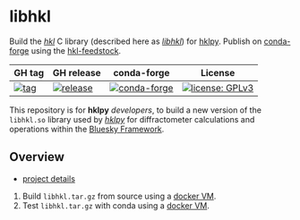 # libhkl

Build the [*hkl*](https://repo.or.cz/hkl.git) C library (described here as
[*libhkl*](https://people.debian.org/~picca/hkl/hkl.html#)) for
[hklpy](https://github.com/bluesky/hklpy). Publish on
[conda-forge](https://anaconda.org/conda-forge/hkl) using the
[hkl-feedstock](https://github.com/conda-forge/hkl-feedstock).

GH tag | GH release | conda-forge | License
--- | --- | --- | ---
[![tag](https://img.shields.io/github/tag/bluesky/libhkl.svg)](https://github.com/bluesky/libhkl/tags) | [![release](https://img.shields.io/github/release/bluesky/libhkl.svg)](https://github.com/bluesky/libhkl/releases) | [![conda-forge](https://img.shields.io/conda/vn/conda-forge/hkl)](https://anaconda.org/conda-forge/hkl) | [![license: GPLv3](https://img.shields.io/badge/license-GPLv3-brightgreen)](/COPYING)

This repository is for **hklpy** *developers*, to build a new version of the
`libhkl.so` library used by [*hklpy*](https://blueskyproject.io/hklpy/) for
diffractometer calculations and operations within the [Bluesky
Framework](https://blueskyproject.io).

## Overview

* [project details](./docs/README.md)

1. Build `libhkl.tar.gz` from source using a [docker VM](./builder/Dockerfile).
1. Test `libhkl.tar.gz` with conda using a [docker VM](./tests/Dockerfile).
